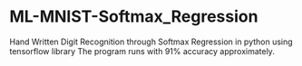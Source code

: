 # ML-MNIST-Softmax_Regression
Hand Written Digit Recognition through Softmax Regression in python using tensorflow library
The program runs with 91% accuracy approximately.
